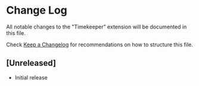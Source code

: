 # Change Log

All notable changes to the "Timekeeper" extension will be documented in this file.

Check [Keep a Changelog](http://keepachangelog.com/) for recommendations on how to structure this file.

## [Unreleased]

- Initial release